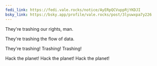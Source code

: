```yaml
---
fedi_link: https://fedi.vale.rocks/notice/AyERpQCVuppRjYKDJI
bsky_link: https://bsky.app/profile/vale.rocks/post/3lyuwxpa7y226
---
```


They're trashing our rights, man.

They're trashing the flow of data.

They're trashing! Trashing! Trashing!

Hack the planet! Hack the planet! Hack the planet!
